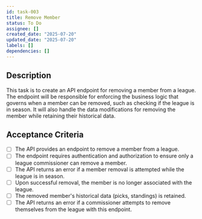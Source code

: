 ```yaml
---
id: task-003
title: Remove Member
status: To Do
assignee: []
created_date: "2025-07-20"
updated_date: "2025-07-20"
labels: []
dependencies: []
---
```


## Description

This task is to create an API endpoint for removing a member from a league. The endpoint will be responsible for enforcing the business logic that governs when a member can be removed, such as checking if the league is in season. It will also handle the data modifications for removing the member while retaining their historical data.

## Acceptance Criteria

- [ ] The API provides an endpoint to remove a member from a league.
- [ ] The endpoint requires authentication and authorization to ensure only a league commissioner can remove a member.
- [ ] The API returns an error if a member removal is attempted while the league is in season.
- [ ] Upon successful removal, the member is no longer associated with the league.
- [ ] The removed member's historical data (picks, standings) is retained.
- [ ] The API returns an error if a commissioner attempts to remove themselves from the league with this endpoint.
